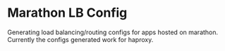 # Marathon LB Config
Generating load balancing/routing configs for apps hosted on marathon. Currently the configs generated work for haproxy.
